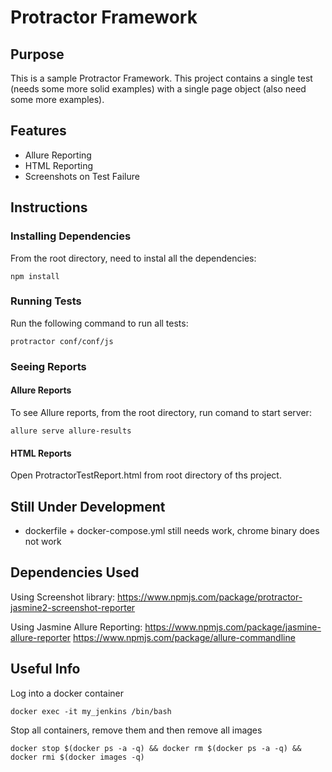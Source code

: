 # Protractor Framework

## Purpose
This is a sample Protractor Framework. This project contains a single test (needs some more solid examples) with a single page object (also need some more examples).

## Features
 - Allure Reporting
 - HTML Reporting
 - Screenshots on Test Failure

## Instructions

### Installing Dependencies
From the root directory, need to instal all the dependencies:
```
npm install
```

### Running Tests
Run the following command to run all tests:
```
protractor conf/conf/js
```

### Seeing Reports

#### Allure Reports
To see Allure reports, from the root directory, run comand to start server:
```
allure serve allure-results
```

#### HTML Reports
Open ProtractorTestReport.html from root directory of ths project.

## Still Under Development
 - dockerfile + docker-compose.yml still needs work, chrome binary does not work

## Dependencies Used
Using Screenshot library:
https://www.npmjs.com/package/protractor-jasmine2-screenshot-reporter

Using Jasmine Allure Reporting:
https://www.npmjs.com/package/jasmine-allure-reporter
https://www.npmjs.com/package/allure-commandline

## Useful Info
Log into a docker container
```
docker exec -it my_jenkins /bin/bash
```
Stop all containers, remove them and then remove all images
```
docker stop $(docker ps -a -q) && docker rm $(docker ps -a -q) && docker rmi $(docker images -q)
```